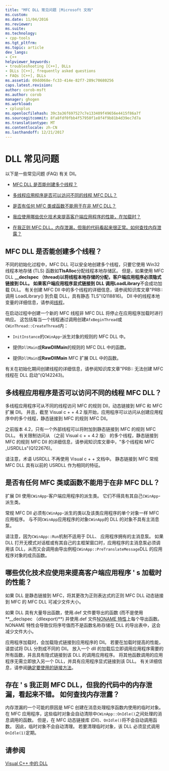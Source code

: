 ```yaml
---
title: "MFC DLL 常见问题 |Microsoft 文档"
ms.custom: 
ms.date: 11/04/2016
ms.reviewer: 
ms.suite: 
ms.technology:
- cpp-tools
ms.tgt_pltfrm: 
ms.topic: article
dev_langs:
- C++
helpviewer_keywords:
- troubleshooting [C++], DLLs
- DLLs [C++], frequently asked questions
- FAQs [C++], DLLs
ms.assetid: 09dd068e-fc33-414e-82f7-289c70680256
caps.latest.revision: 
author: corob-msft
ms.author: corob
manager: ghogen
ms.workload:
- cplusplus
ms.openlocfilehash: 39c3a36f697527c7e133409f49656e4415f86a7f
ms.sourcegitcommit: 8fa8fdf0fbb4f57950f1e8f4f9b81b4d39ec7d7a
ms.translationtype: MT
ms.contentlocale: zh-CN
ms.lasthandoff: 12/21/2017
---
```

# <a name="dll-frequently-asked-questions"></a>DLL 常见问题  
  
以下是一些常见问题 (FAQ) 有关 Dll。  
    
-   [MFC DLL 是否能创建多个线程？](#mfc_multithreaded_1)  

-   [多线程应用程序是否可以访问不同的线程 MFC DLL？](#mfc_multithreaded_2)  
  
-   [是否有任何 MFC 类或函数不能用于在非 MFC DLL？](#mfc_prohibited_classes)  
  
-   [我应使用哪些优化技术来提高客户端应用程序的性能，在加载时？](#mfc_optimization)  
  
-   [在我正则 MFC DLL，内存泄漏，但我的代码看起来很正常。如何查找内存泄露？](#memory_leak)  

## <a name="mfc_multithreaded_1"></a>MFC DLL 是否能创建多个线程？  
  
不同的初始化过程中，MFC DLL 可以安全地创建多个线程，只要它使用 Win32 线程本地存储 (TLS) 函数如**TlsAlloc**分配线程本地存储区。 但是，如果使用 MFC DLL **__declspec （thread)**以将线程本地存储的分配，客户端应用程序必须隐式链接到 DLL。 如果客户端应用程序显式链接到 DLL 调用**LoadLibrary**不会成功加载 DLL。 有关创建 MFC Dll 中的多个线程的详细信息，请参阅知识库文章"PRB:: 调用 LoadLibrary() 到负载 DLL，具有静态 TLS"(Q118816)。 Dll 中的线程本地变量的详细信息，请参阅[线程](../cpp/thread.md)。
  
 在启动过程中创建一个新的 MFC 线程非 MFC DLL 将停止在应用程序加载时进行响应。 这包括每当一个线程通过调用创建`AfxBeginThread`或`CWinThread::CreateThread`内：  
  
-   `InitInstance`的`CWinApp`-派生对象的规则的 MFC DLL 中。  
  
-   提供`DllMain`或**RawDllMain**的规则的 MFC DLL 中的函数。  
  
-   提供`DllMain`或**RawDllMain** MFC 扩展 DLL 中的函数。  
  
 有关在初始化期间创建线程的详细信息，请参阅知识库文章"PRB:: 无法创建 MFC 线程在 DLL 启动"(Q142243)。  
  
## <a name="mfc_multithreaded_2"></a>多线程应用程序是否可以访问不同的线程 MFC DLL？
多线程应用程序可从不同的线程访问 MFC 的规则 Dll，动态链接到 MFC 和 MFC 扩展 Dll。 并且，截至 Visual c + + 4.2 版开始，应用程序可以访问从创建应用程序中的多个线程，静态链接到 MFC 的规则 MFC Dll。  
  
 之前版本 4.2，只有一个外部线程可以将附加到静态链接到 MFC 的规则 MFC DLL。 有关限制访问从 （之前 Visual c + + 4.2 版） 的多个线程，静态链接到 MFC 的规则 MFC Dll 的详细信息，请参阅知识库文章中，"多个线程和 MFC _USRDLLs"(Q122676)。  
  
 请注意，术语 USRDLL 不再使用 Visual c + + 文档中。 静态链接到 MFC 常规 MFC DLL 具有以前的 USRDLL 作为相同的特征。  


## <a name="mfc_prohibited_classes"></a>是否有任何 MFC 类或函数不能用于在非 MFC DLL？
扩展 Dll 使用`CWinApp`-客户端应用程序的派生类。 它们不得具有其自己`CWinApp`-派生类。  
  
常规 MFC Dll 必须有`CWinApp`-派生的类以及该类应用程序的单个对象一样 MFC 应用程序。 与不同`CWinApp`应用程序的对象`CWinApp`的 DLL 的对象不具有主消息泵。  
  
 请注意，因为`CWinApp::Run`机制不适用于 DLL、 应用程序拥有的主消息泵。 如果 DLL 打开无模式对话框或有其自己的主框架窗口时，应用程序的主消息泵必须调用该 DLL，从而又会调用由导出例程`CWinApp::PreTranslateMessage`DLL 的应用程序对象的成员函数。  

## <a name="mfc_optimization"></a>哪些优化技术应使用来提高客户端应用程序 &#39; s 加载时的性能？
如果 DLL 是静态链接到 MFC，将其更改为正则表达式的正则 MFC DLL 动态链接到 MFC 的 MFC DLL 可减少文件大小。  
  
 如果 DLL 具有大量导出函数，使用.def 文件要导出的函数 (而不是使用**__declspec （dllexport)**) 并使用.def 文件[NONAME 特性](../build/exporting-functions-from-a-dll-by-ordinal-rather-than-by-name.md)上每个导出函数。 NONAME 特性会导致仅将序号值而不是函数名称存储在 DLL 的导出表中，这会减少文件大小。  
  
 应用程序加载时，会加载隐式链接到应用程序的 Dll。 若要在加载时提高的性能，请尝试将 DLL 分割成不同的 Dll。 放入一个 dll 的加载后立即调用应用程序需要的所有函数，并且具有隐式链接到该 DLL 的调用应用程序。 将其他函数调用的应用程序无需立即放入另一个 DLL，并具有应用程序显式链接到该 DLL。 有关详细信息，请参阅[确定要使用的链接方法](../build/linking-an-executable-to-a-dll.md#determining-which-linking-method-to-use)。  

## <a name="memory_leak"></a>存在 &#39; s 我正则 MFC DLL，但我的代码中的内存泄漏，看起来不错。 如何查找内存泄露？  
  
内存泄漏的一个可能的原因是 MFC 创建在消息处理程序函数内使用的临时对象。 在 MFC 应用程序，这些临时对象会自动清除中`CWinApp::OnIdle()`之间处理的消息调用的函数。 但是，在 MFC 动态链接库 (Dll)、`OnIdle()`将不会自动调用函数。 因此，临时对象不会自动清理。 若要清理临时对象，该 DLL 必须显式调用`OnIdle(1)`定期。  
  
## <a name="see-also"></a>请参阅  
 [Visual C++ 中的 DLL](../build/dlls-in-visual-cpp.md)